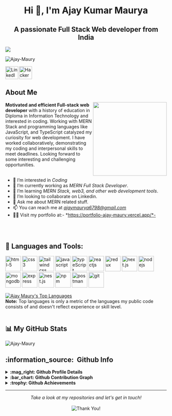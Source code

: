 
<!---
    Ajay-Maury/Ajay-Maury is a ✨ special ✨ repository because its `README.md` (this file) appears on your GitHub profile.
    You can click the Preview link to take a look at your changes.
    --->
 
<h1 align="center">Hi 👋, I'm Ajay Kumar Maurya</h1> 
<h2 align="center">A passionate Full Stack Web developer from India</h2>

<a align="center" href="https://github.com/shikha-max/readme-typing-svg"><img src="https://readme-typing-svg.herokuapp.com?lines=I'm+Aspiring+MERN+Stack+Developer;%20Enthusiastic%20and%20Motivated;I%20Always%20enjoy%20learning%20new%20things&center=true&width=800&height=60"></a>
<br/>
<p align="left"> <img src="https://komarev.com/ghpvc/?username=Ajay-Maury&label=Profile%20views&color=0e75b6&style=flat" alt="Ajay-Maury" /> </p>

<a href="https://www.linkedin.com/in/ajay-kumar-maurya/">
  <img align="left" alt="LinkedIn" width="40px" src="https://img.icons8.com/?size=48&id=13930&format=png" />
</a>
<a href="https://www.hackerrank.com/ajaymaurya6798" target="blank">
        <img align="center" src="https://img.icons8.com/?size=80&id=mT2bzIQRdfpR&format=png" alt="Hacker Rank"  width="40" /></a>
<!-- <a href="">
  <img align="left" alt="Ajay | Twitter" width="40px" src="https://raw.githubusercontent.com/peterthehan/peterthehan/master/assets/twitter.svg" />
</a> -->
<br/>

## About Me
<img align='right' src="https://media.giphy.com/media/M9gbBd9nbDrOTu1Mqx/giphy.gif" width="230">
<b>Motivated and efficient Full-stack web developer</b> with a history of education in Diploma in Information Technology and interested in coding. Working with MERN Stack and programming languages like JavaScript, and TypeScript catalyzed my curiosity for web development. I have worked collaboratively, demonstrating my coding and interpersonal skills to meet deadlines. Looking forward to some interesting and challenging opportunities.
<br/>
<br/>

- 👀 I’m interested in *Coding*
- :telescope: I’m currently working as *MERN Full Stack Developer*.
- :seedling: I’m learning *MERN Stack, web3, and other web development tools*.
- :dancers: I’m looking to collaborate on Linkedin.
- :speech_balloon: Ask me about MERN related stuff.
- 📫 You can reach me at *ajaymaurya6798@gmail.com*
- 👨‍💻 Visit my portfolio at:- *https://portfolio-ajay-maury.vercel.app/*- 
<!-- - 🤔: I’m looking for help with developing AI skills.. -->
<br/> <br/>

<!-- - 📄 Know about my experiences [Drive Link](deive-link if any) -->

<!-- <h3 align="left">Connect with me:</h3>
<p align="left">
  <a href="https://www.linkedin.com/in/ajay-kumar-maurya/" target="_blank"
    ><img
      align="center"
      src="https://raw.githubusercontent.com/rahuldkjain/github-profile-readme-generator/master/src/images/icons/Social/linked-in-alt.svg"
      alt="Ajay-Maury"
      height="30"
      width="40"
  /></a>
    <a href="https://www.hackerrank.com/ajaymaurya6798" target="blank">
        <img align="center" src="https://raw.githubusercontent.com/rahuldkjain/github-profile-readme-generator/master/src/images/icons/Social/hackerrank.svg"                     alt="Ajay-Maury" 
             height="30" width="40" /></a>
</p> -->


  ## :rocket: Languages and Tools:
<!--  <img align="right" alt="GIF" clear = "both" src="https://github.com/abhisheknaiidu/abhisheknaiidu/blob/master/code.gif?raw=true" width="440" height="250" /> -->
<p align="left">
    <img src="https://img.icons8.com/color/48/000000/html-5.png" alt="html-5"  width="48" height="48"/>
    <img src="https://img.icons8.com/color/48/000000/css3.png" alt="css3"  width="48" height="48"/>
    <img src="https://img.icons8.com/?size=64&id=FnnFuAIw4e8j&format=png" alt="tailwind css"  width="48" height="48"/>
    <img src="https://img.icons8.com/color/48/000000/javascript.png" alt="javascript"  width="48" height="48"/>
    <img src="https://img.icons8.com/?size=48&id=uJM6fQYqDaZK&format=png" alt="typeScript"  width="48" height="48"/>
    <img src="https://img.icons8.com/officel/80/000000/react.png" alt="reactjs"  width="48" height="48"/>
     <img src="https://img.icons8.com/?size=80&id=3VGtaw5gCc8T&format=png" alt="redux"  width="48" height="48"/>
     <img src="https://img.icons8.com/?size=64&id=AU6Wc7r56Fxz&format=png" alt="next.js"  width="48" height="48"/>
    <img src="https://img.icons8.com/color/48/000000/nodejs.png" alt="nodejs"  width="48" height="48"/>
    <img src="https://img.icons8.com/?size=64&id=o6OvAxG0nzTH&format=png" alt="mongodb" width="48" height="48"/>
    <img src="https://img.icons8.com/?size=64&id=2ZOaTclOqD4q&format=png" alt="express" width="48" height="48"/>
    <img src="https://img.icons8.com/?size=48&id=9ESZMOeUioJS&format=png" alt="nest.js" width="48" height="48"/>
    <img src="https://img.icons8.com/color/48/000000/npm.png"  alt="npm"  width="48" height="48"/>
    <img src="https://img.icons8.com/?size=80&id=EPbEfEa7o8CB&format=png" alt="postman"  width="48" height="48"/>
    <img src="https://img.icons8.com/color/48/000000/git.png" alt="git"  width="48" height="48"/>
</p>


 <a href="https://github.com/Ajay-Maury/github-readme-stats"><img alt="Ajay Maury's Top Languages" src="https://github-readme-stats.vercel.app/api/top-langs/?username=Ajay-Maury&langs_count=8&count_private=true&layout=compact&theme=react&hide_border=true&bg_color=0D1117" /></a>
  <br/>
  <b>Note:</b> Top languages is only a metric of the languages my public code consists of and doesn't reflect experience or skill level.
 <br><br/>

## :bar_chart: My GitHub Stats
<p >
 <img
    align="center"
    src="https://github-readme-stats.vercel.app/api?username=Ajay-Maury&show_icons=true&count_private=true&theme=chartreuse-dark&hide_border=true&bg_color=0D1117"
    alt="Ajay-Maury"
  />
</p>

<h2>:information_source: &nbsp;Github Info</h2>
<details>	
  <summary><b>:mag_right: Github Profile Details</b></summary>
<p align="center"><img height="180em" src="https://github-profile-summary-cards.vercel.app/api/cards/profile-details?username=Ajay-Maury&theme=github_dark" alt="Abhi-lab2" align = "center"/></p>
</details>

<details>
<summary><b>:bar_chart: Github Contribution Graph</b></summary>
<!-- <p align="center"<a href="#"><img alt="Ajay Maurya's Activity Graph" src="https://activity-graph.herokuapp.com/graph?username=Ajay-Maury&bg_color=0D1117&color=e05397&line=e05397&point=FFFFFF&hide_border=true&" /></a></p> -->
<p align="center"<a href="#"><img alt="Ajay Maurya's Activity Graph" src="https://github-readme-streak-stats.herokuapp.com/?user=Ajay-Maury&bg_color=0D1117&color=e05397&line=e05397&point=FFFFFF&hide_border=true&" /></a></p>
</details>

<details>
 <summary><b>:trophy: Github Achievements</b></summary>
<p align="center"> <a href="https://github.com/Ajay-Maury/Ajay-Maury.git"><img src="https://github-profile-trophy.vercel.app/?username=Ajay-Maury&margin-w=5&theme=radical" alt="Ajay" /></a> </p>
 </details> 
 
 <hr>
<p align="center">
    <i>Take a look at my repositories and let's get in touch!</i><br><br>
   <img alt="Thank You!" title="Thank You" src="https://img.shields.io/badge/Thank-You-ff69b4.svg"/>
</p>
